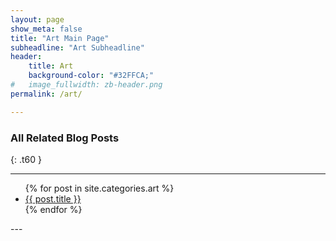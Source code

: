 ```yaml
---
layout: page
show_meta: false
title: "Art Main Page"
subheadline: "Art Subheadline"
header:
    title: Art
    background-color: "#32FFCA;"
#   image_fullwidth: zb-header.png
permalink: /art/

---
```



### All Related Blog Posts
{: .t60 }

---
<ul>
    {% for post in site.categories.art %}
    <li><a href="{{ site.url }}{{ site.baseurl }}{{ post.url }}">{{ post.title }}</a></li>
    {% endfor %}
</ul>
---
